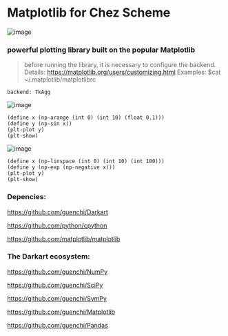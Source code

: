 # Matplotlib for Chez Scheme

![image](https://github.com/guenchi/Matplotlib/blob/master/img/matplotlib.png)

### powerful plotting library built on the popular Matplotlib

> before running the library, it is necessary to configure the backend.
> Details: https://matplotlib.org/users/customizing.html
Examples: $cat ~/.matplotlib/matplotlibrc
```
backend: TkAgg
```

![image](https://github.com/guenchi/Matplotlib/blob/master/img/Figure_1.png)

```
(define x (np-arange (int 0) (int 10) (float 0.1)))
(define y (np-sin x))
(plt-plot y)
(plt-show)
```

![image](https://github.com/guenchi/Matplotlib/blob/master/img/Figure_2.png)

```
(define x (np-linspace (int 0) (int 10) (int 100)))
(define y (np-exp (np-negative x)))
(plt-plot y)
(plt-show)
```

### Depencies:

https://github.com/guenchi/Darkart

https://github.com/python/cpython

https://github.com/matplotlib/matplotlib

### The Darkart ecosystem:

https://github.com/guenchi/NumPy

https://github.com/guenchi/SciPy

https://github.com/guenchi/SymPy

https://github.com/guenchi/Matplotlib

https://github.com/guenchi/Pandas